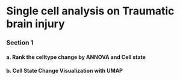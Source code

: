 # Single cell analysis on Traumatic brain injury
### Section 1
#### a. Rank the celltype change by ANNOVA and Cell state
#### b. Cell State Change Visualization with UMAP
